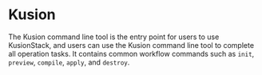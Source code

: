 # Kusion

The Kusion command line tool is the entry point for users to use KusionStack, and users can use the Kusion command line tool to complete all operation tasks. It contains common workflow commands such as `init`, `preview`, `compile`, `apply`, and `destroy`.